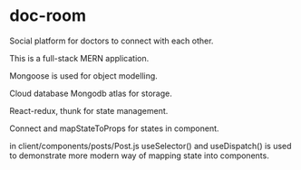 # doc-room
Social platform for doctors to connect with each other.

This is a full-stack MERN application.

Mongoose is used for object modelling.

Cloud database Mongodb atlas for storage.

React-redux, thunk for state management.

Connect and mapStateToProps for states in component.

in client/components/posts/Post.js  useSelector() and useDispatch() is used to demonstrate more modern way of mapping state into components.
